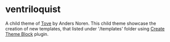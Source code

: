 # ventriloquist
A child theme of [Tove](https://wordpress.org/themes/tove/) by Anders Noren.
This child theme showcase the creation of new templates, that listed under '/templates' folder using [Create Theme Block](https://wordpress.org/plugins/create-block-theme/) plugin.
